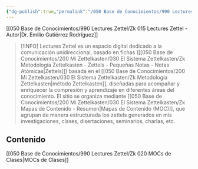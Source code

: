```yaml
---
{"dg-publish":true,"permalink":"/050 Base de Conocimientos/990 Lectures Zettel/Zk 010 Lectures Zettel by EGR/","title":["Zk 010 Lectures Zettel by EGR"],"tags":["digitalGarden","gardenEntry","gardenEntry","gardenEntry","gardenEntry","gardenEntry","gardenEntry","gardenEntry","gardenEntry","gardenEntry","gardenEntry","gardenEntry","gardenEntry","gardenEntry","gardenEntry","gardenEntry","gardenEntry"]}
---
```


[[050 Base de Conocimientos/990 Lectures Zettel/Zk 015 Lectures Zettel - Autor\|Dr. Emilio Gutiérrez Rodríguez]]

> [!INFO] 
> Lectures Zettel es un espacio digital dedicado a la comunicación unidireccional, basado en fichas ([[050 Base de Conocimientos/200  Mi Zettelkasten/030 El Sistema Zettelkasten/Zk Metodología Zettelkasten - Zettels - Pequeñas Notas - Notas Atómicas\|Zettels]]) basada en el [[050 Base de Conocimientos/200  Mi Zettelkasten/030 El Sistema Zettelkasten/Zk Metodología Zettelkasten\|método Zettelkasten]], diseñadas para acompañar y enriquecer la compresión y aprendizaje en diferentes áreas del conocimiento. El sitio se organiza mediante [[050 Base de Conocimientos/200  Mi Zettelkasten/030 El Sistema Zettelkasten/Zk Mapas de Contenido - Resumen\|Mapas de Contenido (MOC)]], que agrupan de manera estructurada los zettels generados en mis investigaciones, clases, disertaciones, seminarios, charlas, etc.

## Contenido
[[050 Base de Conocimientos/990 Lectures Zettel/Zk 020 MOCs de Clases\|MOCs de Clases]]
